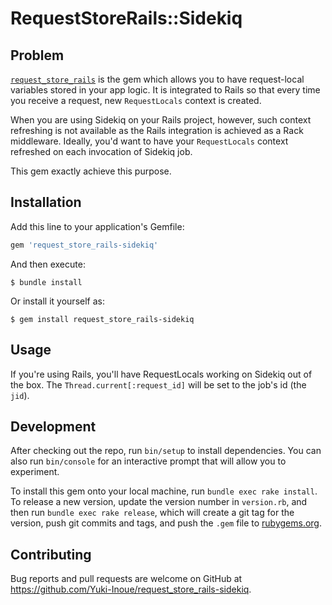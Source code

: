 # RequestStoreRails::Sidekiq
## Problem

[`request_store_rails`](https://github.com/ElMassimo/request_store_rails) is the gem which allows you to have request-local variables stored in your app logic.
It is integrated to Rails so that every time you receive a request, new `RequestLocals` context is created.

When you are using Sidekiq on your Rails project, however, such context refreshing is not available as the Rails integration is achieved as a Rack middleware.
Ideally, you'd want to have your `RequestLocals` context refreshed on each invocation of Sidekiq job.

This gem exactly achieve this purpose.

## Installation

Add this line to your application's Gemfile:

```ruby
gem 'request_store_rails-sidekiq'
```

And then execute:

    $ bundle install

Or install it yourself as:

    $ gem install request_store_rails-sidekiq

## Usage

If you're using Rails, you'll have RequestLocals working on Sidekiq out of the box.
The `Thread.current[:request_id]` will be set to the job's id (the `jid`).

## Development

After checking out the repo, run `bin/setup` to install dependencies. You can also run `bin/console` for an interactive prompt that will allow you to experiment.

To install this gem onto your local machine, run `bundle exec rake install`. To release a new version, update the version number in `version.rb`, and then run `bundle exec rake release`, which will create a git tag for the version, push git commits and tags, and push the `.gem` file to [rubygems.org](https://rubygems.org).

## Contributing

Bug reports and pull requests are welcome on GitHub at https://github.com/Yuki-Inoue/request_store_rails-sidekiq.
